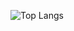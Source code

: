 ![Top Langs](https://github-readme-stats-l3onardo.vercel.app/api/top-langs/?username=l3onardocz&theme=dark)
